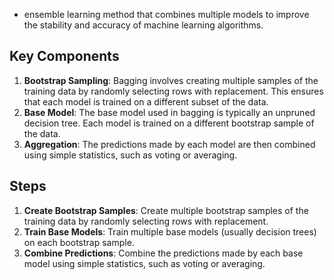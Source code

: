 - ensemble learning method that combines multiple models to improve the stability and accuracy of machine learning algorithms.
## Key Components

1. **Bootstrap Sampling**: Bagging involves creating multiple samples of the training data by randomly selecting rows with replacement. This ensures that each model is trained on a different subset of the data.
2. **Base Model**: The base model used in bagging is typically an unpruned decision tree. Each model is trained on a different bootstrap sample of the data.
3. **Aggregation**: The predictions made by each model are then combined using simple statistics, such as voting or averaging.
## Steps

1. **Create Bootstrap Samples**: Create multiple bootstrap samples of the training data by randomly selecting rows with replacement.
2.  **Train Base Models**: Train multiple base models (usually decision trees) on each bootstrap sample.
3.  **Combine Predictions**: Combine the predictions made by each base model using simple statistics, such as voting or averaging.